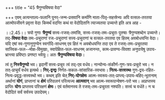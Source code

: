 +++
title = "45 त्रैगुण्यविषया वेदा"

+++
एवम् अत्यन्ताल्प-फलानि पुनर्-जन्म-प्रसवानि कर्माणि माता-पितृ-सहस्रेभ्यः अपि वत्सल-तरतया आत्मोपजीवने प्रवृत्ता वेदाः किमर्थं वदन्ति कथं वा वेदोदितानि त्याज्यतया उच्यन्ते इति अत्र आह -

।।2.45।। त्रयो गुणाः **त्रैगुण्यं** सत्त्व-रजस्-तमांसि, सत्त्व-रजस्-तमः-प्रचुराः पुरुषाः त्रैगुण्यशब्देन उच्यन्ते। तद्-**विषया वेदाः** तमः-प्रचुराणां रजः-प्रचुराणां सत्त्व-प्रचुराणां च वत्सल-तरतया एव हितम् अवबोधयन्ति वेदाः। यदि एषां स्व-गुणानुगुण्येन स्वर्गादि-साधनम् एव हितं न अवबोधयन्ति तदा एव ते रजस्-तमः-प्रचुरतया सात्त्विक-फल--मोक्ष-विमुखाः, स्वापेक्षित-फल-साधनम् अजानन्तः, काम-प्रावण्य-विवशा अनुपायेषु उपाय-भ्रान्त्या प्रविष्टाः प्रणष्टा भवेयुः। अतः **त्रैगुण्यविषया वेदाः**। 

त्वं तु **निस्त्रैगुण्यो** भव। इदानीं सत्त्व-प्रचुरः त्वं तद्-एव वर्धय। नान्योन्य-संकीर्ण-गुण-त्रय-प्रचुरो भव। न तत्-प्राचुर्यं वर्धय इत्यर्थः। **निर्-द्वन्द्वः** निर्गत-सकल-सांसारिक-स्वभावः। **नित्य-सत्त्वस्थः** गुण-द्वय-रहित-नित्य-प्रवृद्ध-सत्त्वस्थो भव।   कथम् इति चेत् **निर्-योगक्षेमः** आत्म-स्वरूप-तत्-प्राप्त्य्-उपाय-बहिर्-भूतानाम् अर्थानां **योगं**, प्राप्तानां च **क्षेमं** परिपालनं परित्यज्य **आत्मवान्** भव आत्म-स्वरूपान्वेषण-परो भव। अप्राप्तस्य प्राप्तिः **योगः** प्राप्तस्य परिरक्षणं **क्षेमः**। एवं वर्तमानस्य ते रजस्-तमः-प्रचुरता नश्यति। सत्त्वं च वर्धते। न च वेदोदितं सर्वं सर्वस्य उपादेयम्।   